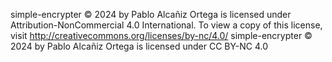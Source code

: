  simple-encrypter © 2024 by Pablo Alcañiz Ortega is licensed under Attribution-NonCommercial 4.0 International. To view a copy of this license, visit http://creativecommons.org/licenses/by-nc/4.0/
 simple-encrypter © 2024 by Pablo Alcañiz Ortega is licensed under CC BY-NC 4.0 
